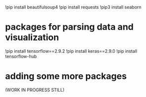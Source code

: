 !pip install beautifulsoup4
!pip install requests
!pip3 install seaborn
# packages for parsing data and visualization
!pip install tensorflow==2.9.2
!pip install keras==2.9.0
!pip install tensorflow-hub
# adding some more packages


(WORK IN PROGRESS STILL)

